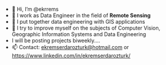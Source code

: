 - 👋 Hi, I’m @ekrrems
- 👀 I work as Data Engineer in the field of <b>Remote Sensing</b>
- 🌱 I put together data engineering with GIS applications
- 💞️ I try to improve myself on the subjects of Computer Vision, Geographic Information Systems and Data Engineering
- I will be posting projects biweekly....
- 📫 Contact: ekremserdarozturk@hotmail.com or https://www.linkedin.com/in/ekremserdarozturk/

<!---
ekrrems/ekrrems is a ✨ special ✨ repository because its `README.md` (this file) appears on your GitHub profile.
You can click the Preview link to take a look at your changes.
--->
